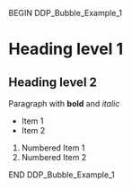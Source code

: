 BEGIN DDP_Bubble_Example_1

# Heading level 1

## Heading level 2

Paragraph with **bold** and *italic*

- Item 1
- Item 2

1. Numbered Item 1
2. Numbered Item 2


END DDP_Bubble_Example_1
